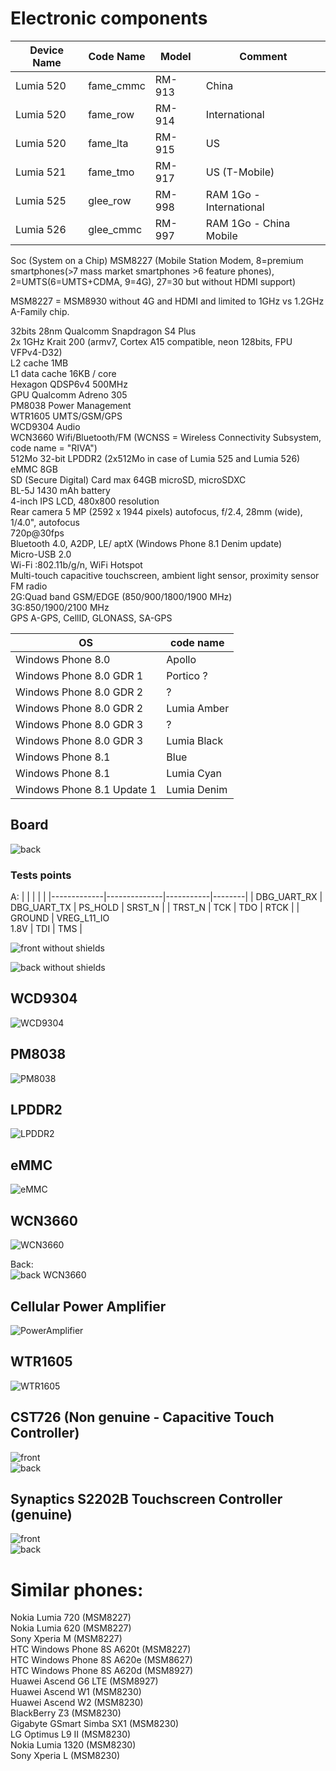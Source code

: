 # Electronic components

| Device Name | Code Name | Model | Comment |
|-------------|-----------|-------|---------|
| Lumia 520 | fame_cmmc | RM-913 | China |
| Lumia 520 | fame_row | RM-914 | International |
| Lumia 520 | fame_lta | RM-915 | US |
| Lumia 521 | fame_tmo | RM-917 | US (T-Mobile) |
| Lumia 525 | glee_row | RM-998 | RAM 1Go - International |
| Lumia 526 | glee_cmmc | RM-997 | RAM 1Go - China Mobile |


Soc (System on a Chip) MSM8227 (Mobile Station Modem, 8=premium smartphones(>7 mass market smartphones >6  feature phones), 2=UMTS(6=UMTS+CDMA, 9=4G), 27=30 but without HDMI support)  
  
MSM8227 = MSM8930 without 4G and HDMI and limited to 1GHz vs 1.2GHz  
A-Family chip. 
  
32bits 28nm Qualcomm Snapdragon S4 Plus   
2x 1GHz Krait 200 (armv7, Cortex A15 compatible, neon 128bits, FPU VFPv4-D32)  
L2 cache 1MB  
L1 data cache 16KB / core  
Hexagon QDSP6v4 500MHz  
GPU Qualcomm Adreno 305  
PM8038 		Power Management  
WTR1605		UMTS/GSM/GPS  
WCD9304		Audio   
WCN3660		Wifi/Bluetooth/FM  (WCNSS = Wireless Connectivity Subsystem, code name = "RIVA")  
512Mo 32-bit LPDDR2  (2x512Mo in case of Lumia 525 and Lumia 526)  
eMMC 8GB  
SD (Secure Digital) Card max 64GB microSD, microSDXC  
BL-5J 1430 mAh battery  
4-inch IPS LCD, 480x800 resolution  
Rear camera 5 MP (2592 x 1944 pixels) autofocus, f/2.4, 28mm (wide), 1/4.0", autofocus  
720p@30fps  
Bluetooth 4.0, A2DP, LE/ aptX (Windows Phone 8.1 Denim update)  
Micro-USB 2.0  
Wi-Fi :802.11b/g/n, WiFi Hotspot  
Multi-touch capacitive touchscreen, ambient light sensor, proximity sensor  
FM radio  
2G:Quad band GSM/EDGE (850/900/1800/1900 MHz)  
3G:850/1900/2100 MHz  
GPS A-GPS, CellID, GLONASS, SA-GPS  

| OS | code name |
|----|-----------|
| Windows Phone 8.0 | Apollo |
| Windows Phone 8.0 GDR 1 | Portico ?	|
| Windows Phone 8.0 GDR 2 | ?	|
| Windows Phone 8.0 GDR 2 | Lumia Amber	|
| Windows Phone 8.0 GDR 3 | ?	|
| Windows Phone 8.0 GDR 3 | Lumia Black	|
| Windows Phone 8.1 | Blue |
| Windows Phone 8.1 | Lumia Cyan |
| Windows Phone 8.1 Update 1 | Lumia Denim |

## Board

![back](DSC00516.JPG)

### Tests points

A:
|             |              |           |        |
|-------------|--------------|-----------|--------|
| DBG_UART_RX	|	DBG_UART_TX	 |	PS_HOLD	 | SRST_N |
| TRST_N			| TCK				   |  TDO			 | RTCK   |
| GROUND			| VREG_L11_IO<br>1.8V	 |	TDI			 | TMS    |

![front without shields](DSC01015.JPG)

![back without shields](DSC01016.JPG)

## WCD9304

![WCD9304](WCD9304.JPG)

## PM8038

![PM8038](PM8038.JPG)

## LPDDR2

![LPDDR2](LPDDR2.JPG)

## eMMC

![eMMC](eMMC.JPG)

## WCN3660

![WCN3660](WCN3660.JPG)  

Back:  
![back WCN3660](BehindWCN3660.JPG)  

## Cellular Power Amplifier

![PowerAmplifier](PowerAmplifier.JPG)

## WTR1605
![WTR1605](WTR1605.JPG)

## CST726 (Non genuine - Capacitive Touch Controller)  
![front](CST726_front.JPG)  
![back](CST726_back.JPG)  

## Synaptics S2202B Touchscreen Controller (genuine)
![front](DSC00518.JPG)  
![back](DSC00517.JPG)  

# Similar phones:  
Nokia Lumia 720 (MSM8227)  
Nokia Lumia 620 (MSM8227)  
Sony Xperia M (MSM8227)  
HTC Windows Phone 8S A620t (MSM8227)  
HTC Windows Phone 8S A620e (MSM8627)  
HTC Windows Phone 8S A620d (MSM8927)  
Huawei Ascend G6 LTE (MSM8927)  
Huawei Ascend W1 (MSM8230)  
Huawei Ascend W2 (MSM8230)  
BlackBerry Z3 (MSM8230)  
Gigabyte GSmart Simba SX1 (MSM8230)  
LG Optimus L9 II (MSM8230)  
Nokia Lumia 1320 (MSM8230)  
Sony Xperia L (MSM8230)  
